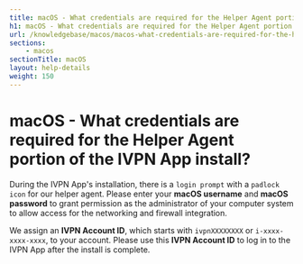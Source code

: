 ```yaml
---
title: macOS - What credentials are required for the Helper Agent portion of the IVPN App install? - IVPN Help
h1: macOS - What credentials are required for the Helper Agent portion of the IVPN App install?
url: /knowledgebase/macos/macos-what-credentials-are-required-for-the-helper-agent-portion-of-the-ivpn-app-install/
sections:
    - macos
sectionTitle: macOS
layout: help-details
weight: 150
---
```

# macOS - What credentials are required for the Helper Agent portion of the IVPN App install?

During the IVPN App's installation, there is a `login prompt` with a `padlock icon` for our helper agent. Please enter your **macOS username** and **macOS password** to grant permission as the administrator of your computer system to allow access for the networking and firewall integration.

We assign an **IVPN Account ID**, which starts with `ivpnXXXXXXXX` or `i-xxxx-xxxx-xxxx`, to your account. Please use this **IVPN Account ID** to log in to the IVPN App after the install is complete.
